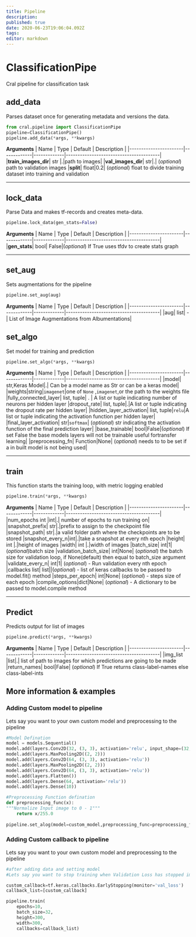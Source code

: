 ```yaml
---
title: Pipeline
description: 
published: true
date: 2020-06-23T19:06:04.092Z
tags: 
editor: markdown
---
```


# ClassificationPipe 
Cral pipeline for classification task


## add_data
Parses dataset once for generating metadata and versions the data.

```py
from cral.pipeline import ClassificationPipe
pipeline=ClassificationPipe()
pipeline.add_data(*args, **kwargs)
```
**Arguments**
| Name                  | Type        | Default     | Description                            |
|-----------------------|-------------|-------------|----------------------------------------|
|**train_images_dir**| str |.|path to images|
|**val_images_dir**| str|.| (*optional*) path to validation images
|**split**| float|0.2| (*optional*) float to divide training dataset into training and validation

---

## lock_data
Parse Data and makes tf-records and creates meta-data.

```py
pipeline.lock_data(gen_stats=False)
```
**Arguments**
| Name                  | Type        | Default     | Description                            |
|-----------------------|-------------|-------------|----------------------------------------|
|**gen_stats**| bool| False|(*optional*) If True uses tfdv to create stats graph

---

## set_aug
Sets augmentations for the pipeline
```py
pipeline.set_aug(aug)
```
**Arguments**
| Name                  | Type        | Default     | Description                            |
|-----------------------|-------------|-------------|----------------------------------------|
|aug| list| -| List of Image Augmentations from Albumentations|
## set_algo
Set model for training and prediction

```py
pipeline.set_algo(*args, **kwargs)
```
**Arguments**
| Name                  | Type        | Default     | Description                            |
|-----------------------|-------------|-------------|----------------------------------------|
|model| str,Keras Model|.| Can be a model name as Str or can be a keras model|
|weights|string|`imagenet`|one of `None` ,`imagenet`,or the path to the weights file
|fully_connected_layer| list, tuple| . | A list or tuple indicating number of neurons per hidden layer
|dropout_rate| list, tuple|.|A list or tuple indicating the dropout rate per hidden layer|
|hidden_layer_activation| list, tuple|`relu`|A list or tuple indicating the activation function per hidden layer|
|final_layer_activation| str|`softmax`| (*optional*) str indicating the activation function of the final prediction layer|
|base_trainable| bool|False|(*optional*) If set False the base models layers will not be trainable useful fortransfer learning|
|preprocessing_fn| Function|None| (*optional*) needs to to be set if a in built model is not being used|

---

## train
This function starts the training loop, with metric logging enabled

```py
pipeline.train(*args, **kwargs)
```
**Arguments**
| Name                  | Type        | Default     | Description                            |
|-----------------------|-------------|-------------|----------------------------------------|
|num_epochs int |int|.| number of epochs to run training on|
|snapshot_prefix| str|.|prefix to assign to the checkpoint file
|snapshot_path| str|.|a valid folder path where the checkpoints are to be stored
|snapshot_every_n|int|.|take a snapshot at every nth epoch
|height| int |.|height of images
|width| int |.|width of images
|batch_size| int|1|(*optional*)batch size
|validation_batch_size| int|None| (*optional*) the batch size for validation loop, if None(default) then equal to batch_size argument
|validate_every_n| int|1| (*optional*) - Run validation every nth epoch
|callbacks list| list||(*optional*) - list of keras callbacks to be passed to model.fit() method
|steps_per_epoch| int|None| (*optional*) - steps size of each epoch
|compile_options|dict|None| (*optional*) - A dictionary to be passed to model.compile method

---

## Predict
Predicts output for list of images
```py
pipeline.predict(*args, **kwargs)
```
**Arguments**
| Name                  | Type        | Default     | Description                            |
|-----------------------|-------------|-------------|----------------------------------------|
|img_list |list|.| list of path to images for which predictions are going to be made
|return_names| bool|False| (*optional*) If True returns class-label-names else class-label-ints


## More information & examples

### Adding Custom model to pipeline
Lets say you want to your own custom model and preprocessing to the pipeline 
```py
#Model Defination
model = models.Sequential()
model.add(layers.Conv2D(32, (3, 3), activation='relu', input_shape=(32, 32, 3)))
model.add(layers.MaxPooling2D((2, 2)))
model.add(layers.Conv2D(64, (3, 3), activation='relu'))
model.add(layers.MaxPooling2D((2, 2)))
model.add(layers.Conv2D(64, (3, 3), activation='relu'))
model.add(layers.Flatten())
model.add(layers.Dense(64, activation='relu'))
model.add(layers.Dense(10))

#Preprocessing Function defination
def preprocessing_func(x):
"""Normalize Input image to 0 - 1"""
	return x/255.0
  
pipeline.set_alog(model=custom_model,preprocessing_func=preprocessing_func)

```
### Adding Custom callback to pipeline
Lets say you want to your own custom model and preprocessing to the pipeline 
```py
#after adding data and setting model
#Lets say you want to stop training when Validation Loss has stopped improving

custom_callback=tf.keras.callbacks.EarlyStopping(monitor='val_loss')
callback_list=[custom_callback]

pipeline.train(
    epochs=10,
    batch_size=32,
    height=300,
    width=300,
    callbacks=callback_list)

```



